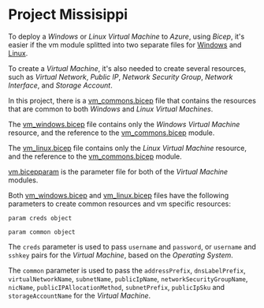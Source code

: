 # Project Missisippi

To deploy a _Windows_ or _Linux_ _Virtual Machine_ to _Azure_, using _Bicep_, it's easier if the vm module splitted into two separate files for [Windows](./vm_windows.bicep) and [Linux](./vm_linux.bicep).

To create a _Virtual Machine_, it's also needed to create several resources, such as _Virtual Network_, _Public IP_, _Network Security Group_, _Network Interface_, and _Storage Account_.

In this project, there is a [vm_commons.bicep](./vm_commons.bicep) file that contains the resources that are common to both _Windows_ and _Linux_ _Virtual Machines_.

The [vm_windows.bicep](./vm_windows.bicep) file contains only the _Windows_ _Virtual Machine_ resource, and the reference to the [vm_commons.bicep](./vm_commons.bicep) module.

The [vm_linux.bicep](./vm_linux.bicep) file contains only the _Linux_ _Virtual Machine_ resource, and the reference to the [vm_commons.bicep](./vm_commons.bicep) module.

[vm.bicepparam](./vm.bicepparam) is the parameter file for both of the _Virtual Machine_ modules.

Both [vm_windows.bicep](./vm_windows.bicep) and [vm_linux.bicep](./vm_linux.bicep) files have the following parameters to create common resources and vm specific resources:

```bicep
param creds object

param common object
```

The `creds` parameter is used to pass `username` and `password`, or `username` and `sshkey` pairs for the _Virtual Machine_, based on the _Operating System_.

The `common` parameter is used to pass the `addressPrefix`, `dnsLabelPrefix`, `virtualNetworkName`, `subnetName`, `publicIpName`, `networkSecurityGroupName`, `nicName`, `publicIPAllocationMethod`, `subnetPrefix`, `publicIpSku` and `storageAccountName` for the _Virtual Machine_.
